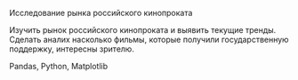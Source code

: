 Исследование рынка российского кинопроката

Изучить рынок российского кинопроката и выявить текущие тренды. Сделать аналих насколько фильмы,
которые получили государственную поддержку, интересны зрителю. 

Pandas, Python, Matplotlib